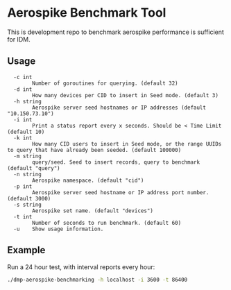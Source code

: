 # Aerospike Benchmark Tool
This is development repo to benchmark aerospike performance is sufficient for IDM.

## Usage
```
  -c int
        Number of goroutines for querying. (default 32)
  -d int
        How many devices per CID to insert in Seed mode. (default 3)
  -h string
        Aerospike server seed hostnames or IP addresses (default "10.150.73.10")
  -i int
        Print a status report every x seconds. Should be < Time Limit (default 10)
  -k int
        How many CID users to insert in Seed mode, or the range UUIDs to query that have already been seeded. (default 100000)
  -m string
        query/seed. Seed to insert records, query to benchmark (default "query")
  -n string
        Aerospike namespace. (default "cid")
  -p int
        Aerospike server seed hostname or IP address port number. (default 3000)
  -s string
        Aerospike set name. (default "devices")
  -t int
        Number of seconds to run benchmark. (default 60)
  -u    Show usage information.
```
  
## Example
Run a 24 hour test, with interval reports every hour:
```bash
./dmp-aerospike-benchmarking -h localhost -i 3600 -t 86400 
```
